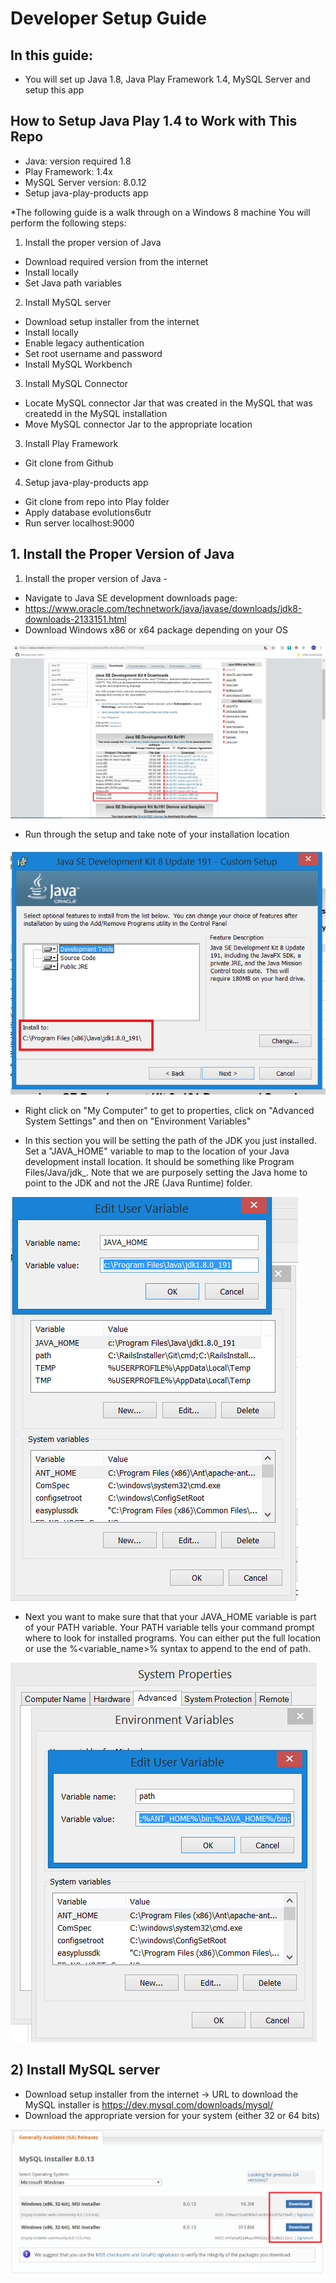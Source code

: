# Developer Setup Guide

## In this guide:
+ You will set up Java 1.8, Java Play Framework 1.4, MySQL Server and setup this app

## How to Setup Java Play 1.4 to Work with This Repo
+	Java: version required 1.8
+	Play Framework: 1.4x
+	MySQL Server version: 8.0.12
+ Setup java-play-products app

*The following guide is a walk through on a Windows 8 machine
You will perform the following steps:
1) Install the proper version of Java
+	Download required version from the internet
+	Install locally
+ Set Java path variables

2) Install MySQL server
+	Download setup installer from the internet
+	Install locally
+ Enable legacy authentication
+	Set root username and password
+	Install MySQL Workbench

3) Install MySQL Connector
+ Locate MySQL connector Jar that was created in the MySQL that was createdd in the MySQL installation
+ Move MySQL connector Jar to the appropriate location

3) Install Play Framework
+	Git clone from Github

4) Setup java-play-products app
+	Git clone from repo into Play folder
+	Apply database evolutions6utr
+	Run server localhost:9000

## 1. Install the Proper Version of Java
1) Install the proper version of Java - 
+ Navigate to Java SE development downloads page:
+ https://www.oracle.com/technetwork/java/javase/downloads/jdk8-downloads-2133151.html
+ Download Windows x86 or x64  package depending on your OS

![Alt text](https://github.com/humanalgorithm/java-play-products/blob/master/developer_setup_guide/java_se_downloads.png "Java SE Downloads Page")

+ Run through the setup and take note of your installation location

![Alt text](https://github.com/humanalgorithm/java-play-products/blob/master/developer_setup_guide/java_se_install.png "Java SE Downloads Page")

+ Right click on "My Computer" to get to properties, click on "Advanced System Settings" and then on "Environment Variables"

+ In this section you will be setting the path of the JDK you just installed. Set a "JAVA_HOME" variable to map to the location of your Java development install location. It should be something like Program Files/Java/jdk_<version info>. Note that we are purposely setting the Java home to point to the JDK and not the JRE (Java Runtime) folder. 
  
![Alt text](https://github.com/humanalgorithm/java-play-products/blob/master/developer_setup_guide/java_home_variable.png "Java Home Variable")

+ Next you want to make sure that that your JAVA_HOME variable is part of your PATH variable. Your PATH variable tells your command prompt where to look for installed programs. You can either put the full location or use the %<variable_name>% syntax to append to the end of path. 

![Alt text](https://github.com/humanalgorithm/java-play-products/blob/master/developer_setup_guide/path_variable.png "Path Variable")

## 2) Install MySQL server
+	Download setup installer from the internet -> URL to download the MySQL installer is https://dev.mysql.com/downloads/mysql/
+ Download the appropriate version for your system (either 32 or 64 bits)

![Alt text](https://github.com/humanalgorithm/java-play-products/blob/master/developer_setup_guide/mysql_download.png "MySQL Download")
